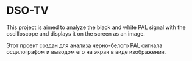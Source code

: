 # DSO-TV

This project is aimed to analyze the black and white PAL signal with the oscilloscope and displays it on the screen as an image.

Этот проект создан для анализа черно-белого PAL сигнала осцилографом и выводом его на экран в виде изображения.
